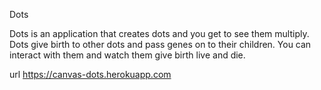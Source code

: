 
Dots

Dots is an application that creates dots and you get to see them multiply.
Dots give birth to other dots and pass genes on to their children.
You can interact with them and watch them give birth live and die.

url https://canvas-dots.herokuapp.com